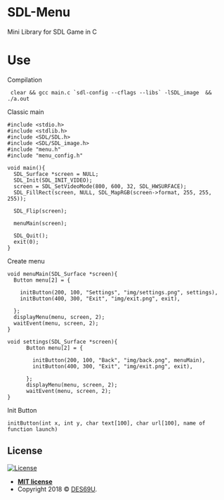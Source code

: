 # SDL-Menu
Mini Library for SDL Game in C

# Use

Compilation

     clear && gcc main.c `sdl-config --cflags --libs` -lSDL_image  && ./a.out

Classic main

    #include <stdio.h>
    #include <stdlib.h>
    #include <SDL/SDL.h>
    #include <SDL/SDL_image.h>
    #include "menu.h"
    #include "menu_config.h"
    
    void main(){
      SDL_Surface *screen = NULL;
      SDL_Init(SDL_INIT_VIDEO);
      screen = SDL_SetVideoMode(800, 600, 32, SDL_HWSURFACE);
      SDL_FillRect(screen, NULL, SDL_MapRGB(screen->format, 255, 255, 255));

      SDL_Flip(screen);

      menuMain(screen);

      SDL_Quit();
      exit(0);
    }
    
 Create menu
 
    void menuMain(SDL_Surface *screen){
      Button menu[2] = {

        initButton(200, 100, "Settings", "img/settings.png", settings),
        initButton(400, 300, "Exit", "img/exit.png", exit),

      };
      displayMenu(menu, screen, 2);
      waitEvent(menu, screen, 2);
    }

    void settings(SDL_Surface *screen){
          Button menu[2] = {

            initButton(200, 100, "Back", "img/back.png", menuMain),
            initButton(400, 300, "Exit", "img/exit.png", exit),

          };
          displayMenu(menu, screen, 2);
          waitEvent(menu, screen, 2);
    }
  
Init Button
 
    initButton(int x, int y, char text[100], char url[100], name of function launch)



## License

[![License](http://img.shields.io/:license-mit-blue.svg?style=flat-square)](http://badges.mit-license.org)

- **[MIT license](http://opensource.org/licenses/mit-license.php)**
- Copyright 2018 © <a href="http://des69u.fr" target="_blank">DES69U</a>.
